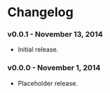 # Changelog

### v0.0.1 - November 13, 2014

- Initial release.

### v0.0.0 - November 1, 2014

- Placeholder release.

